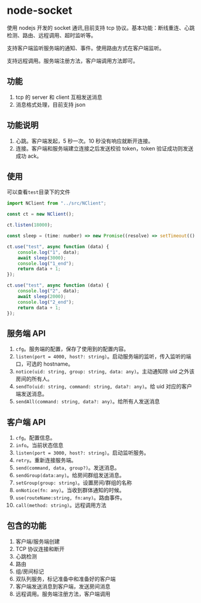 # node-socket

使用 nodejs 开发的 socket 通讯,目前支持 tcp 协议。基本功能：断线重连、心跳检测、路由、远程调用、超时监听等。

支持客户端监听服务端的通知、事件。使用路由方式在客户端监听。

支持远程调用。服务端注册方法，客户端调用方法即可。

## 功能

1. tcp 的 server 和 client 互相发送消息
2. 消息格式处理，目前支持 json

## 功能说明

1. 心跳。客户端发起，5 秒一次。10 秒没有响应就断开连接。
2. 连接。客户端和服务端建立连接之后发送校验 token，token 验证成功则发送成功 ack。

## 使用

可以查看`test`目录下的文件

```javascript
import NClient from "../src/NClient";

const ct = new NClient();

ct.listen(18000);

const sleep = (time: number) => new Promise((resolve) => setTimeout(() => resolve(), time));

ct.use("test", async function (data) {
    console.log("1", data);
    await sleep(3000);
    console.log("1_end");
    return data + 1;
});

ct.use("test", async function (data) {
    console.log("2", data);
    await sleep(2000);
    console.log("2_end");
    return data + 1;
});
```

## 服务端 API

1. `cfg`。服务端的配置，保存了使用到的配置内容。
2. `listen(port = 4000, host?: string)`。启动服务端的监听，传入监听的端口，可选的 hostname。
3. `notice(uid: string, group: string, data: any)`。主动通知除 uid 之外该房间的所有人。
4. `sendTo(uid: string, command: string, data?: any)`。给 uid 对应的客户端发送消息。
5. `sendAll(command: string, data?: any)`。给所有人发送消息

## 客户端 API

1. `cfg`。配置信息。
2. `info`。当前状态信息
3. `listen(port = 3000, host?: string)`。启动监听服务。
4. `retry`。重新连接服务端。
5. `send(command, data, group?)`。发送消息。
6. `sendGroup(data:any)`。给房间群组发送消息。
7. `setGroup(group: string)`。设置房间/群组的名称
8. `onNotice(fn: any)`。当收到群体通知的时候。
9. `use(routeName:string, fn:any)`。路由事件。
10. `call(method: string)`。远程调用方法

## 包含的功能

1. 客户端/服务端创建
2. TCP 协议连接和断开
3. 心跳检测
4. 路由
5. 组/房间标记
6. 双队列服务，标记准备中和准备好的客户端
7. 客户端发送消息到客户端，发送房间消息
8. 远程调用。服务端注册方法，客户端调用
